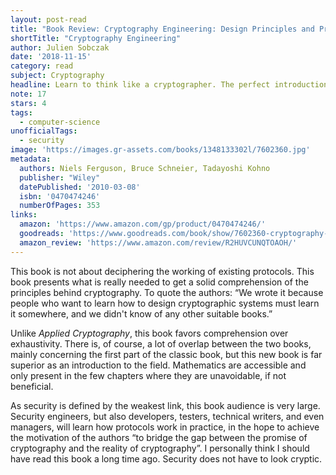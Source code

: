```yaml
---
layout: post-read
title: "Book Review: Cryptography Engineering: Design Principles and Practical Applications"
shortTitle: "Cryptography Engineering"
author: Julien Sobczak
date: '2018-11-15'
category: read
subject: Cryptography
headline: Learn to think like a cryptographer. The perfect introduction.
note: 17
stars: 4
tags:
  - computer-science
unofficialTags:
  - security
image: 'https://images.gr-assets.com/books/1348133302l/7602360.jpg'
metadata:
  authors: Niels Ferguson, Bruce Schneier, Tadayoshi Kohno
  publisher: "Wiley"
  datePublished: '2010-03-08'
  isbn: '0470474246'
  numberOfPages: 353
links:
  amazon: 'https://www.amazon.com/gp/product/0470474246/'
  goodreads: 'https://www.goodreads.com/book/show/7602360-cryptography-engineering'
  amazon_review: 'https://www.amazon.com/review/R2HUVCUNQTOAOH/'
---
```


This book is not about deciphering the working of existing protocols. This book presents what is really needed to get a solid comprehension of the principles behind cryptography. To quote the authors: “We wrote it because people who want to learn how to design cryptographic systems must learn it somewhere, and we didn't know of any other suitable books.”

Unlike *Applied Cryptography*, this book favors comprehension over exhaustivity. There is, of course, a lot of overlap between the two books, mainly concerning the first part of the classic book, but this new book is far superior as an introduction to the field. Mathematics are accessible and only present in the few chapters where they are unavoidable, if not beneficial.

As security is defined by the weakest link, this book audience is very large. Security engineers, but also developers, testers, technical writers, and even managers, will learn how protocols work in practice, in the hope to achieve the motivation of the authors “to bridge the gap between the promise of cryptography and the reality of cryptography”. I personally think I should have read this book a long time ago. Security does not have to look cryptic.


